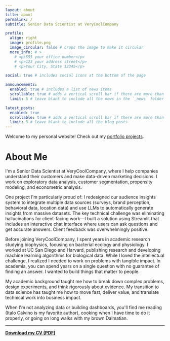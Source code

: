 ```yaml
---
layout: about
title: about
permalink: /
subtitle: Senior Data Scientist at VeryCoolCompany

profile:
  align: right
  image: profile.png
  image_circular: false # crops the image to make it circular
  more_info: # >
    # <p>555 your office number</p>
    # <p>123 your address street</p>
    # <p>Your City, State 12345</p>

social: true # includes social icons at the bottom of the page

announcements:
  enabled: true # includes a list of news items
  scrollable: true # adds a vertical scroll bar if there are more than 3 news items
  limit: 5 # leave blank to include all the news in the `_news` folder

latest_posts:
  enabled: true
  scrollable: true # adds a vertical scroll bar if there are more than 3 new posts items
  limit: 3 # leave blank to include all the blog posts
---
```


Welcome to my personal website! Check out my [portfolio projects](/projects/).

# About Me

I'm a Senior Data Scientist at VeryCoolCompany, where I help companies understand their customers and make data-driven marketing decisions. I work on exploratory data analysis, customer segmentation, propensity modeling, and econometric analysis.

One project I'm particularly proud of: I redesigned our audience insights system to integrate multiple data sources (surveys, brand perception, behavioral data, location data) and use LLMs to automatically generate insights from massive datasets. The key technical challenge was eliminating hallucinations for client-facing work—I built a solution using Streamlit that includes an interactive chat interface where users can ask questions and get accurate answers. Client feedback was overwhelmingly positive.

Before joining VeryCoolCompany, I spent years in academic research studying biophysics, focusing on bacterial ecology and physiology. I worked at UC San Diego and Harvard, publishing research and developing machine learning algorithms for biological data. While I loved the intellectual challenge, I realized I needed to work on problems with tangible impact. In academia, you can spend years on a single question with no guarantee of finding an answer. I wanted to build things that matter to people.

My academic background taught me how to break down complex problems, design experiments, and think rigorously about evidence. My transition to data science has taught me how to move fast, deliver value, and translate technical work into business impact.

When I'm not analyzing data or building dashboards, you'll find me reading (Italo Calvino is my favorite author), cooking when I have time to do it properly, or going on long walks with my brown Dalmatian.

---

**[Download my CV (PDF)](/assets/pdf/CV_PaccianiMori_2025.pdf)**
